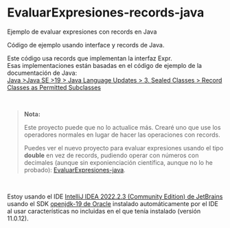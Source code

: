 # EvaluarExpresiones-records-java
Ejemplo de evaluar expresiones con records en Java

Código de ejemplo usando interface y records de Java.

Este código usa records que implementan la interfaz Expr.<br>
Esas implementaciones están basadas en el código de ejemplo de la documentación de Java:<br>
[Java >Java SE >19 > Java Language Updates > 3. Sealed Classes > Record Classes as Permitted Subclasses](https://docs.oracle.com/en/java/javase/19/language/sealed-classes-and-interfaces.html#GUID-0C709461-CC33-419A-82BF-61461336E65F__RECORDS_AS_PERMITTED_SUBCLASSES)

<br>

> **Nota:** 
>
> Este proyecto puede que no lo actualice más. Crearé uno que use los operadores normales en lugar de hacer las operaciones con records.
>
> Puedes ver el nuevo proyecto para evaluar expresiones usando el tipo **double** en vez de records, pudiendo operar con números con decimales (aunque sin exponienciación científica, aunque no lo he probado): [EvaluarExpresiones-java](https://github.com/elGuille-info/EvaluarExpresiones-java).
>
<br>


Estoy usando el IDE [IntelliJ IDEA 2022.2.3 (Community Edition) de JetBrains](https://www.jetbrains.com/idea/whatsnew/) usando el SDK [openjdk-19 de Oracle](https://www.oracle.com/java/technologies/javase/jdk19-archive-downloads.html) instalado automáticamente por el IDE al usar características no incluidas en el que tenía instalado (versión 11.0.12).
